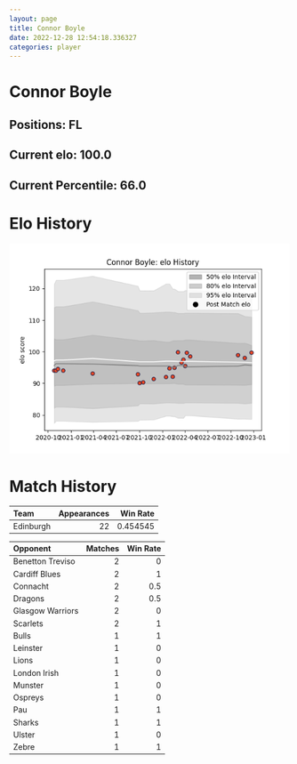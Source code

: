 ```yaml
---  
layout: page  
title: Connor Boyle  
date: 2022-12-28 12:54:18.336327  
categories: player  
---
```

# Connor Boyle

## Positions: FL

## Current elo: 100.0

## Current Percentile: 66.0

# Elo History


![elo history](history_ConnorBoyle.png)
# Match History


| Team      |   Appearances |   Win Rate |
|:----------|--------------:|-----------:|
| Edinburgh |            22 |   0.454545 |

| Opponent         |   Matches |   Win Rate |
|:-----------------|----------:|-----------:|
| Benetton Treviso |         2 |        0   |
| Cardiff Blues    |         2 |        1   |
| Connacht         |         2 |        0.5 |
| Dragons          |         2 |        0.5 |
| Glasgow Warriors |         2 |        0   |
| Scarlets         |         2 |        1   |
| Bulls            |         1 |        1   |
| Leinster         |         1 |        0   |
| Lions            |         1 |        0   |
| London Irish     |         1 |        0   |
| Munster          |         1 |        0   |
| Ospreys          |         1 |        0   |
| Pau              |         1 |        1   |
| Sharks           |         1 |        1   |
| Ulster           |         1 |        0   |
| Zebre            |         1 |        1   |